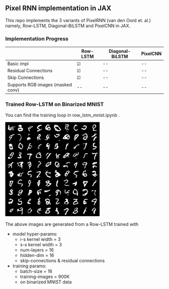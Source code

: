 ## Pixel RNN implementation in JAX

This repo implements the 3 variants of PixelRNN (van den Oord et. al.) namely, Row-LSTM, Diagonal-BiLSTM and PixelCNN in JAX.

### Implementation Progress

<!-- tick mark - "&#x2611;" -->
<!-- cross - "&#x2612;"  -->

||Row-LSTM | Diagonal-BiLSTM | PixelCNN|
|-|--|--|--|
|Basic impl|&#x2611;|--|--|
|Residual Connections|&#x2611;|--|--|
|Skip Connections|&#x2611;|--|--|
|Supports RGB images (masked conv)|--|--|--|


### Trained Row-LSTM on Binarized MNIST

You can find the training loop in row_lstm_mnist.ipynb . 

<img src="generated_images/row-lstm-binarized-mnist.png" alt="Row-LSTM-Binarized-MNIST" width="300" height="300">

The above images are generated from a Row-LSTM trained with

- model hyper-params:
    - i-s kernel width = 3
    - s-s kernel width = 3
    - num-layers = 16
    - hidden-dim = 16
    - skip-connections & residual connections
- training params:
    - batch-size = 16
    - training-images = 900K
    - on binarized MNIST data